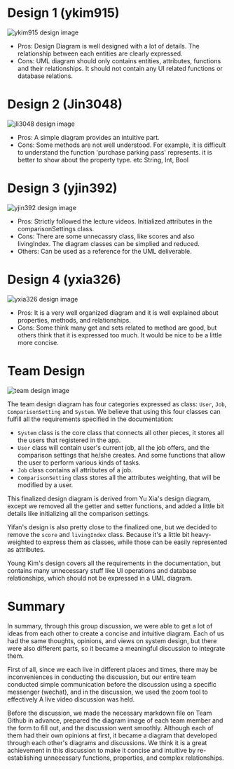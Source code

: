 # Design 1 (ykim915)

![ykim915 design image](images/ykim915-design.jpg)

- Pros: Design Diagram is well designed with a lot of details. The relationship between each entities are clearly expressed.
- Cons: UML diagram should only contains entities, attributes, functions and their relationships. It should not contain any UI related functions or database relations.

# Design 2 (Jin3048)

![jli3048 design image](images/jli3048-design.jpg)

- Pros:  A simple diagram provides an intuitive part.
- Cons:  Some methods are not well understood. For example, it is difficult to understand the function 'purchase parking pass' represents. it is better to show about the property type. etc String, Int, Bool

# Design 3 (yjin392)

![yjin392 design image](images/yjin392-design.jpg)

- Pros: Strictly followed the lecture videos. Initialized attributes in the comparisonSettings class. 
- Cons: There are some unnecassry class, like scores and also livingIndex. The diagram classes can be simplied and reduced.
- Others: Can be used as a reference for the UML deliverable. 

# Design 4 (yxia326)
![yxia326 design image](images/yxia326-design.jpg)

- Pros:  It is a very well organized diagram and it is well explained about properties, methods, and relationships.
- Cons: Some think many get and sets related to method are good, but others think that it is expressed too much. It would be nice to be a little more concise.   

# Team Design

![team design image](images/design.jpg)

The team design diagram has four categories expressed as class: `User`, `Job`, `ComparisonSetting` and `System`. We believe that using this four classes can fulfill all the requirements specified in the documentation:
- `System` class is the core class that connects all other pieces, it stores all the users that registered in the app.
- `User` class will contain user's current job, all the job offers, and the comparison settings that he/she creates. And some functions that allow the user to perform various kinds of tasks.
- `Job` class contains all attributes of a job.
- `ComparisonSetting` class stores all the attributes weighting, that will be modified by a user.

This finalized design diagram is derived from Yu Xia's design diagram, except we removed all the getter and setter functions, and added a little bit details like initializing all the comparison settings. 

Yifan's design is also pretty close to the finalized one, but we decided to remove the `score` and `livingIndex` class. Because it's a little bit heavy-weighted to express them as classes, while those can be easily represented as attributes.

Young Kim's design covers all the requirements in the documentation, but contains many unnecessary stuff like UI operations and database relationships, which should not be expressed in a UML diagram.

# Summary

In summary, through this group discussion, we were able to get a lot of ideas from each other to create a concise and intuitive diagram. Each of us had the same thoughts, opinions, and views on system design, but there were also different parts, so it became a meaningful discussion to integrate them.

First of all, since we each live in different places and times, there may be inconveniences in conducting the discussion, but our entire team conducted simple communication before the discussion using a specific messenger (wechat), and in the discussion, we used the zoom tool to effectively A live video discussion was held.

Before the discussion, we made the necessary markdown file on Team Github in advance, prepared the diagram image of each team member and the form to fill out, and the discussion went smoothly. Although each of them had their own opinions at first, it became a diagram that developed through each other's diagrams and discussions. We think it is a great achievement in this discussion to make it concise and intuitive by re-establishing unnecessary functions, properties, and complex relationships.
